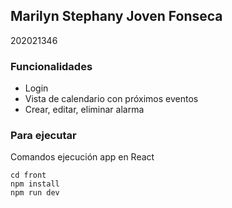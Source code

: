 ## Marilyn Stephany Joven Fonseca
202021346

### Funcionalidades
* Login
* Vista de calendario con próximos eventos
* Crear, editar, eliminar alarma

### Para ejecutar
Comandos ejecución app en React
``` shell
cd front
npm install
npm run dev
```